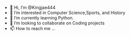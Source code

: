 - 👋 Hi, I’m @Kingjae444
- 👀 I’m interested in Computer Science,Sports, and History
- 🌱 I’m currently learning Python.
- 💞️ I’m looking to collaborate on Coding projects
- 📫 How to reach me ...

<!---
Kingjae444/Kingjae444 is a ✨ special ✨ repository because its `README.md` (this file) appears on your GitHub profile.
You can click the Preview link to take a look at your changes.
--->
